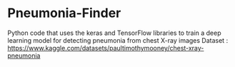 # Pneumonia-Finder
 Python code that uses the keras and TensorFlow libraries to train a deep learning model for detecting pneumonia from chest X-ray images
Dataset : https://www.kaggle.com/datasets/paultimothymooney/chest-xray-pneumonia
